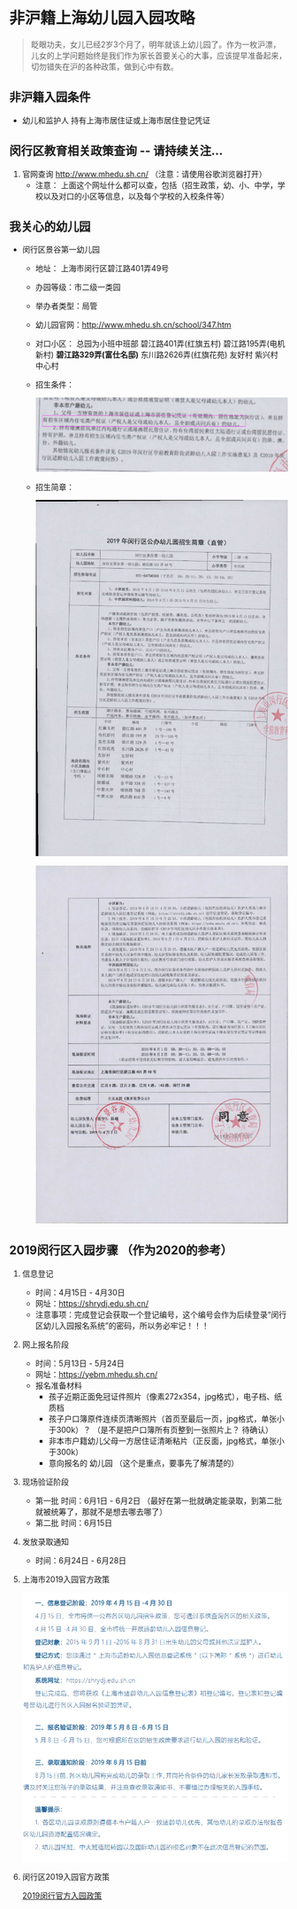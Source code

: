 # 非沪籍上海幼儿园入园攻略

>眨眼功夫，女儿已经2岁3个月了，明年就该上幼儿园了。作为一枚沪漂，儿女的上学问题始终是我们作为家长首要关心的大事，应该提早准备起来，切勿错失在沪的各种政策，做到心中有数。

## 非沪籍入园条件

* 幼儿和监护人 持有上海市居住证或上海市居住登记凭证

## 闵行区教育相关政策查询 -- 请持续关注...

1. 官网查询 http://www.mhedu.sh.cn/  （注意：请使用谷歌浏览器打开）
    * 注意： 上面这个网址什么都可以查，包括（招生政策，幼、小、中学，学校以及对口的小区等信息，以及每个学校的入校条件等）

## 我关心的幼儿园
   * 闵行区景谷第一幼儿园
        - 地址： 上海市闵行区碧江路401弄49号
        - 办园等级：市二级一类园
        - 举办者类型：局管
        - 幼儿园官网：http://www.mhedu.sh.cn/school/347.htm
        - 对口小区： 总园为小班中班部 碧江路401弄(红旗五村) 碧江路195弄(电机新村) **碧江路329弄(富仕名邸)** 东川路2626弄(红旗花苑) 友好村 紫兴村 中心村
        - 招生条件：

            ![闵行区景谷第一幼儿园2019招生条件](./images/youeryuan.png)

        - 招生简章：

            ![招生简章1](./images/zhaosheng1.png)

            ![招生简章2](./images/zhaosheng2.png)

## 2019闵行区入园步骤 （作为2020的参考）

1. 信息登记
   * 时间：4月15日 - 4月30日
   * 网址：https://shrydj.edu.sh.cn/
   * 注意事项：完成登记会获取一个登记编号，这个编号会作为后续登录“闵行区幼儿入园报名系统”的密码，所以务必牢记！！！
2. 网上报名阶段
   * 时间：5月13日 - 5月24日
   * 网址：https://yebm.mhedu.sh.cn/
   * 报名准备材料
        - 孩子近期正面免冠证件照片（像素272x354，jpg格式），电子档、纸质档
        - 孩子户口簿原件连续页清晰照片（首页至最后一页，jpg格式，单张小于300k）？ （是不是把户口簿所有页整到一张照片上？ 待确认）
        - 非本市户籍幼儿父母一方居住证清晰粘片（正反面，jpg格式，单张小于300k）
        - 意向报名的 幼儿园 （这个是重点，要事先了解清楚的） 
3. 现场验证阶段
   * 第一批 时间：6月1日 - 6月2日  （最好在第一批就确定能录取，到第二批就被统筹了，那就不是想去哪去哪了）
   * 第二批 时间：6月15日
4. 发放录取通知
   * 时间：6月24日 - 6月28日

5. 上海市2019入园官方政策

    ![2019上海官方入园政策](./images/shanghaizhengce.png)

6. 闵行区2019入园官方政策

    [2019闵行官方入园政策](http://www.mhedu.sh.cn/gk/qsksxxgk/qkxx/yewqs/qszc/231755.htm)